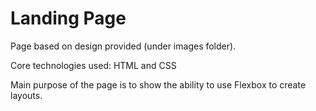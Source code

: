 # Landing Page

Page based on design provided (under images folder).

Core technologies used: HTML and CSS

Main purpose of the page is to show the ability to use Flexbox to create layouts.